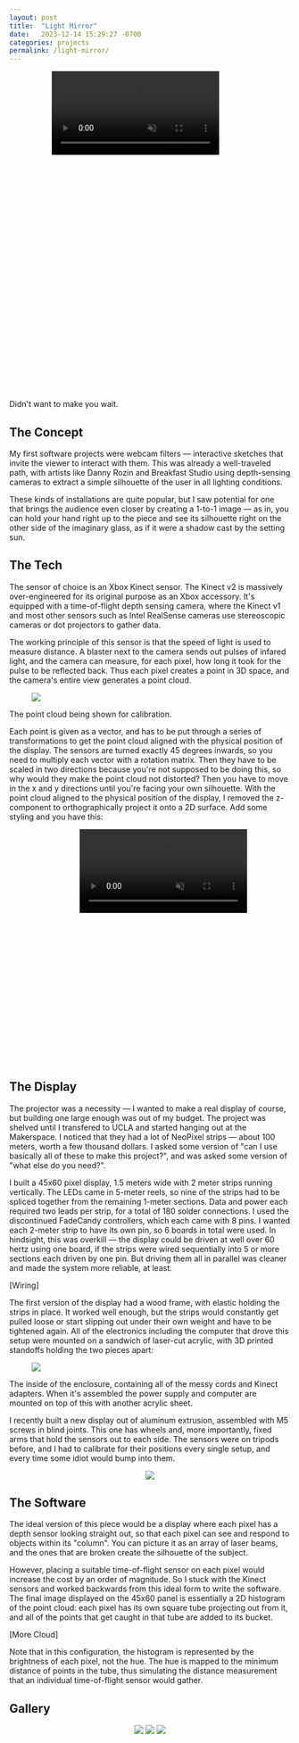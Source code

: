 ```yaml
---
layout: post
title:  "Light Mirror"
date:   2023-12-14 15:29:27 -0700
categories: projects
permalink: /light-mirror/
---
```


<div class="video-mask" style="max-width: 70%; margin-left: 15%; aspect-ratio: 0.6">
  <video src="/assets/light-mirror/44.mp4" autoplay loop muted></video>
</div>
<figcaption>
  Didn't want to make you wait.
</figcaption>
<p></p>

## The Concept

My first software projects were webcam filters — interactive sketches that invite the viewer to interact with them. This was already a well-traveled path, with artists like Danny Rozin and Breakfast Studio using depth-sensing cameras to extract a simple silhouette of the user in all lighting conditions.

These kinds of installations are quite popular, but I saw potential for one that brings the audience even closer by creating a 1-to-1 image — as in, you can hold your hand right up to the piece and see its silhouette right on the other side of the imaginary glass, as if it were a shadow cast by the setting sun.

## The Tech

The sensor of choice is an Xbox Kinect sensor. The Kinect v2 is massively over-engineered for its original purpose as an Xbox accessory. It's equipped with a time-of-flight depth sensing camera, where the Kinect v1 and most other sensors such as Intel RealSense cameras use stereoscopic cameras or dot projectors to gather data.

The working principle of this sensor is that the speed of light is used to measure distance. A blaster next to the camera sends out pulses of infared light, and the camera can measure, for each pixel, how long it took for the pulse to be reflected back. Thus each pixel creates a point in 3D space, and the camera's entire view generates a point cloud.

<p align="center">
  <figure>
    <img src="/assets/light-mirror/49.png">
  </figure>
  <p></p>
  <figcaption>
    The point cloud being shown for calibration.
  </figcaption>
  <p></p>
</p>

Each point is given as a vector, and has to be put through a series of transformations to get the point cloud aligned with the physical position of the display. The sensors are turned exactly 45 degrees inwards, so you need to multiply each vector with a rotation matrix. Then they have to be scaled in two directions because you're not supposed to be doing this, so why would they make the point cloud not distorted? Then you have to move in the x and y directions until you're facing your own silhouette. With the point cloud aligned to the physical position of the display, I removed the z-component to orthographically project it onto a 2D surface. Add some styling and you have this:

<div class="video-mask" style="max-width: 50%; margin-left: 25%; aspect-ratio: 0.6">
  <video src="/assets/light-mirror/48.mp4" autoplay loop muted></video>
</div>

## The Display

The projector was a necessity — I wanted to make a real display of course, but building one  large enough was out of my budget. The project was shelved until I transfered to UCLA and started hanging out at the Makerspace. I noticed that they had a lot of NeoPixel strips — about 100 meters, worth a few thousand dollars. I asked some version of "can I use basically all of these to make this project?", and was asked some version of "what else do you need?".

I built a 45x60 pixel display, 1.5 meters wide with 2 meter strips running vertically. The LEDs came in 5-meter reels, so nine of the strips had to be spliced together from the remaining 1-meter sections. Data and power each required two leads per strip, for a total of 180 solder connections. I used the discontinued FadeCandy controllers, which each came with 8 pins. I wanted each 2-meter strip to have its own pin, so 6 boards in total were used. In hindsight, this was overkill — the display could be driven at well over 60 hertz using one board, if the strips were wired sequentially into 5 or more sections each driven by one pin. But driving them all in parallel was cleaner and made the system more reliable, at least.

[Wiring]

The first version of the display had a wood frame, with elastic holding the strips in place. It worked well enough, but the strips would constantly get pulled loose or start slipping out under their own weight and have to be tightened again. All of the electronics including the computer that drove this setup were mounted on a sandwich of laser-cut acrylic, with 3D printed standoffs holding the two pieces apart:

<p align="center">
  <figure>
    <img src="/assets/light-mirror/1.png">
  </figure>
  <p></p>
  <figcaption>
    The inside of the enclosure, containing all of the messy cords and Kinect adapters. When it's assembled the power supply and computer are mounted on top of this with another acrylic sheet.
  </figcaption>
  <p></p>
</p>

I recently built a new display out of aluminum extrusion, assembled with M5 screws in blind joints. This one has wheels and, more importantly, fixed arms that hold the sensors out to each side. The sensors were on tripods before, and I had to calibrate for their positions every single setup, and every time some idiot would bump into them.

<p align="center">
  <img src="/assets/light-mirror/6.png">
</p>

## The Software

The ideal version of this piece would be a display where each pixel has a depth sensor looking straight out, so that each pixel can see and respond to objects within its "column". You can picture it as an array of laser beams, and the ones that are broken create the silhouette of the subject.

However, placing a suitable time-of-flight sensor on each pixel would increase the cost by an order of magnitude. So I stuck with the Kinect sensors and worked backwards from this ideal form to write the software. The final image displayed on the 45x60 panel is essentially a 2D histogram of the point cloud: each pixel has its own square tube projecting out from it, and all of the points that get caught in that tube are added to its bucket.

[More Cloud]

Note that in this configuration, the histogram is represented by the brightness of each pixel, not the hue. The hue is mapped to the minimum distance of points in the tube, thus simulating the distance measurement that an individual time-of-flight sensor would gather.

## Gallery

<p align="center">
  <img src="/assets/light-mirror/35.png">
  <img src="/assets/light-mirror/46.png">
  <img src="/assets/light-mirror/45.png">
</p>